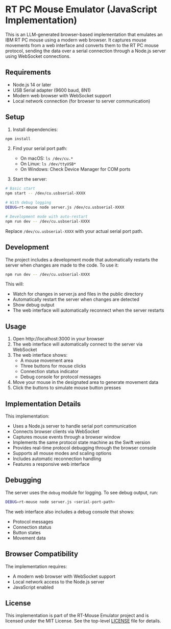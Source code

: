 # RT PC Mouse Emulator (JavaScript Implementation)

This is an LLM-generated browser-based implementation that emulates an IBM RT PC mouse using a modern web browser. It captures mouse movements from a web interface and converts them to the RT PC mouse protocol, sending the data over a serial connection through a Node.js server using WebSocket connections.

## Requirements

- Node.js 14 or later
- USB Serial adapter (9600 baud, 8N1)
- Modern web browser with WebSocket support
- Local network connection (for browser to server communication)

## Setup

1. Install dependencies:
```bash
npm install
```

2. Find your serial port path:
   - On macOS: `ls /dev/cu.*`
   - On Linux: `ls /dev/ttyUSB*`
   - On Windows: Check Device Manager for COM ports

3. Start the server:
```bash
# Basic start
npm start -- /dev/cu.usbserial-XXXX

# With debug logging
DEBUG=rt-mouse node server.js /dev/cu.usbserial-XXXX

# Development mode with auto-restart
npm run dev -- /dev/cu.usbserial-XXXX
```

Replace `/dev/cu.usbserial-XXXX` with your actual serial port path.

## Development

The project includes a development mode that automatically restarts the server when changes are made to the code. To use it:

```bash
npm run dev -- /dev/cu.usbserial-XXXX
```

This will:
- Watch for changes in server.js and files in the public directory
- Automatically restart the server when changes are detected
- Show debug output
- The web interface will automatically reconnect when the server restarts

## Usage

1. Open http://localhost:3000 in your browser
2. The web interface will automatically connect to the server via WebSocket
3. The web interface shows:
   - A mouse movement area
   - Three buttons for mouse clicks
   - Connection status indicator
   - Debug console for protocol messages
4. Move your mouse in the designated area to generate movement data
5. Click the buttons to simulate mouse button presses

## Implementation Details

This implementation:
- Uses a Node.js server to handle serial port communication
- Connects browser clients via WebSocket
- Captures mouse events through a browser window
- Implements the same protocol state machine as the Swift version
- Provides real-time protocol debugging through the browser console
- Supports all mouse modes and scaling options
- Includes automatic reconnection handling
- Features a responsive web interface

## Debugging

The server uses the `debug` module for logging. To see debug output, run:

```bash
DEBUG=rt-mouse node server.js <serial-port-path>
```

The web interface also includes a debug console that shows:
- Protocol messages
- Connection status
- Button states
- Movement data

## Browser Compatibility

The implementation requires:
- A modern web browser with WebSocket support
- Local network access to the Node.js server
- JavaScript enabled

## License

This implementation is part of the RT-Mouse Emulator project and is licensed under the MIT License. See the top-level [LICENSE](../LICENSE) file for details. 